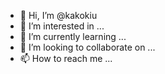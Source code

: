 - 👋 Hi, I’m @kakokiu
- 👀 I’m interested in ...
- 🌱 I’m currently learning ...
- 💞️ I’m looking to collaborate on ...
- 📫 How to reach me ...

<!---
kakokiu/kakokiu is a ✨ special ✨ repository because its `README.md` (this file) appears on your GitHub profile.
You can click the Preview link to take a look at your changes.
--->

